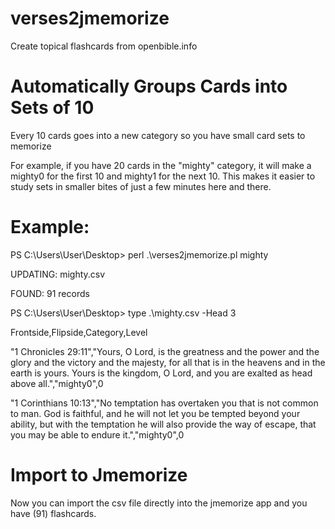 # verses2jmemorize
Create topical flashcards from openbible.info

# Automatically Groups Cards into Sets of 10
Every 10 cards goes into a new category so you have small card sets to memorize

For example, if you have 20 cards in the "mighty" category, it will make a mighty0 for the first 10 and mighty1 for the next 10.   This makes it easier to study sets in smaller bites of just a few minutes here and there.

# Example:

PS C:\Users\User\Desktop> perl .\verses2jmemorize.pl mighty

UPDATING: mighty.csv

FOUND: 91 records

PS C:\Users\User\Desktop> type .\mighty.csv -Head 3

Frontside,Flipside,Category,Level

"1 Chronicles 29:11","Yours, O Lord, is the greatness and the power and the glory and the victory and the majesty, for all that is in the heavens and in the earth is yours. Yours is the kingdom, O Lord, and you are exalted as head above all.","mighty0",0

"1 Corinthians 10:13","No temptation has overtaken you that is not common to man. God is faithful, and he will not let you be tempted beyond your ability, but with the temptation he will also provide the way of escape, that you may be able to endure it.","mighty0",0

# Import to Jmemorize
Now you can import the csv file directly into the jmemorize app and you have (91) flashcards.
